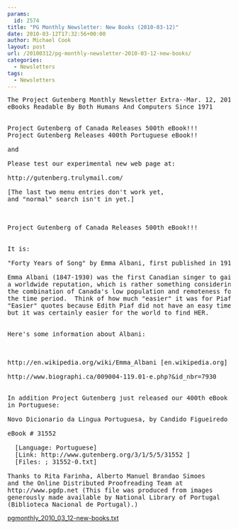 ```yaml
---
params:
  id: 2574
title: "PG Monthly Newsletter: New Books (2010-03-12)"
date: 2010-03-12T17:32:56+00:00
author: Michael Cook
layout: post
url: /20100312/pg-monthly-newsletter-2010-03-12-new-books/
categories:
  - Newsletters
tags:
  - Newsletters
---
```

<pre>The Project Gutenberg Monthly Newsletter Extra--Mar. 12, 2010
eBooks Readable By Both Humans And Computers Since 1971


Project Gutenberg of Canada Releases 500th eBook!!!
Project Gutenberg Releases 400th Portuguese eBook!!

and

Please test our experimental new web page at:

http://gutenberg.trulymail.com/

[The last two menu entries don't work yet,
and "normal" search isn't in yet.]



Project Gutenberg of Canada Releases 500th eBook!!!


It is:

"Forty Years of Song" by Emma Albani, first published in 1911.

Emma Albani (1847-1930) was the first Canadian singer to gain
a worldwide reputation, which is rather something considering
the combination of Canada's low population and remoteness for
the time period.  Think of how much "easier" it was for Piaf.
"Easier" quotes because Edith Piaf did not have an easy time,
but it was certainly easier for the world to find HER.


Here's some information about Albani:



http://en.wikipedia.org/wiki/Emma_Albani [en.wikipedia.org]

http://www.biographi.ca/009004-119.01-e.php?&id_nbr=7930


In addition Project Gutenberg just released our 400th eBook
in Portuguese:

Novo Dicionario da Lingua Portuguesa, by Candido Figueiredo

eBook # 31552

  [Language: Portuguese]
  [Link: http://www.gutenberg.org/3/1/5/5/31552 ]
  [Files: ; 31552-0.txt]

Thanks to Rita Farinha, Alberto Manuel Brandao Simoes
and the Online Distributed Proofreading Team at
http://www.pgdp.net (This file was produced from images
generously made available by National Library of Portugal
(Biblioteca Nacional de Portugal).)</pre>

<a href="/nl_archives/2010/pgmonthly_2010_03_12-new-books.txt" target="_blank" rel="nofollow">pgmonthly_2010_03_12-new-books.txt</a>
